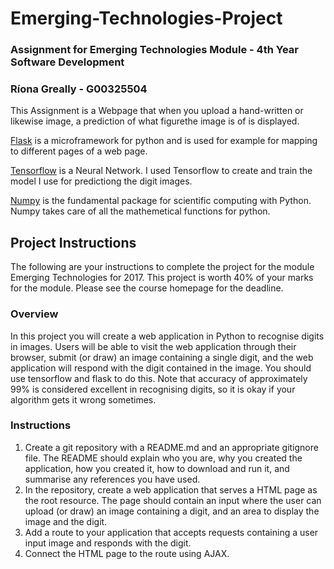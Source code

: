 # Emerging-Technologies-Project
### Assignment for Emerging Technologies Module - 4th Year Software Development
### Ríona Greally - G00325504

This Assignment is a Webpage that when you upload a hand-written or likewise image, a prediction of what figurethe image is of is displayed.

[Flask](https://www.fullstackpython.com/flask.html) is a microframework for python and is used for example for mapping to different pages of a web page.

[Tensorflow](https://www.tensorflow.org/) is a Neural Network. I used Tensorflow to create and train the model I use for predictiong the digit images. 

[Numpy](http://www.numpy.org/) is the fundamental package for scientific computing with Python. Numpy takes care of all the mathemetical functions for python. 

## Project Instructions

The following are your instructions to complete the project for the module Emerging Technologies for 2017. This project is worth 40% of your marks for the module. Please see the course homepage for the deadline.

### Overview

In this project you will create a web application in Python to recognise digits in images. Users will be able to visit the web application through their browser, submit (or draw) an image containing a single digit, and the web application will respond with the digit contained in the image. You should use tensorflow and flask to do this. Note that accuracy of approximately 99% is considered excellent in recognising digits, so it is okay if your algorithm gets it wrong sometimes.

### Instructions

1. Create a git repository with a README.md and an appropriate gitignore file. The README should explain who you are, why you created the application, how you created it, how to download and run it, and summarise any references you have used.
2. In the repository, create a web application that serves a HTML page as the root resource. The page should contain an input where the user can upload (or draw) an image containing a digit, and an area to display the image and the digit.
3. Add a route to your application that accepts requests containing a user input image and responds with the digit.
4. Connect the HTML page to the route using AJAX.
